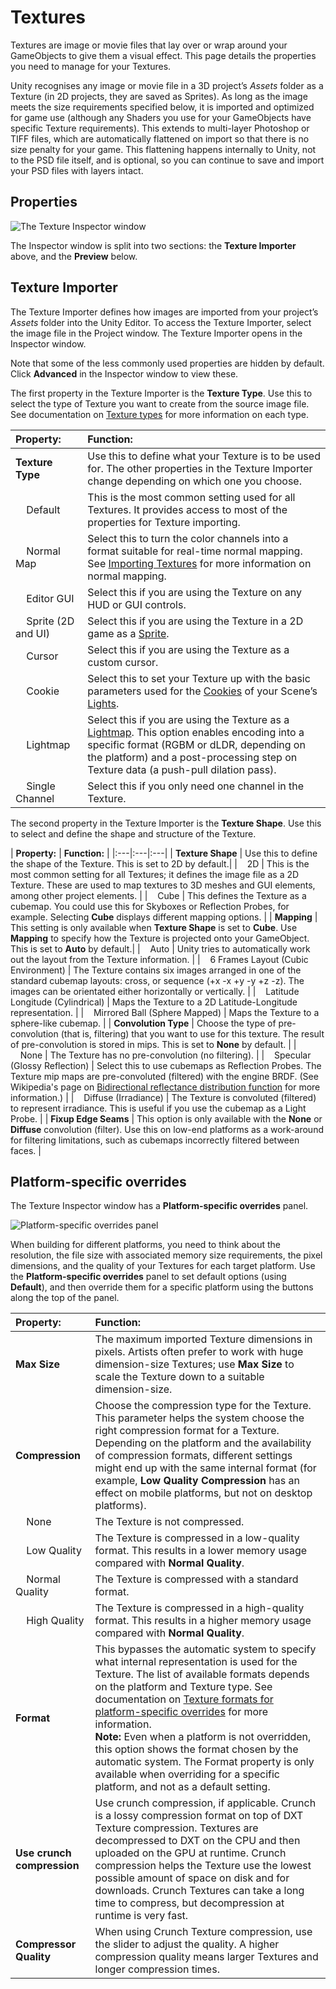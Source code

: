 # Textures

Textures are image or movie files that lay over or wrap around your GameObjects to give them a visual effect. This page details the properties you need to manage for your Textures.

Unity recognises any image or movie file in a 3D project’s _Assets_ folder as a Texture (in 2D projects, they are saved as Sprites). As long as the image meets the size requirements specified below, it is imported and optimized for game use (although any Shaders you use for your GameObjects have specific Texture requirements). This extends to multi-layer Photoshop or TIFF files, which are automatically flattened on import so that there is no size penalty for your game. This flattening happens internally to Unity, not to the PSD file itself, and is optional, so you can continue to save and import your PSD files with layers intact.

## Properties

![The Texture Inspector window](../uploads/Main/TextureImporter55.png)

The Inspector window is split into two sections: the __Texture Importer__ above, and the __Preview__ below.

## Texture Importer

The Texture Importer defines how images are imported from your project’s _Assets_ folder into the Unity Editor. To access the Texture Importer, select the image file in the Project window. The Texture Importer opens in the Inspector window.

Note that some of the less commonly used properties are hidden by default. Click __Advanced__ in the Inspector window to view these.

The first property in the Texture Importer is the __Texture Type__. Use this to select the type of Texture you want to create from the source image file. See documentation on [Texture types](TextureTypes) for more information on each type.

| **Property:** | **Function:** |
|:---|:---| 
| __Texture Type__| Use this to define what your Texture is to be used for. The other properties in the Texture Importer change depending on which one you choose. |
|&nbsp;&nbsp;&nbsp;&nbsp;Default | This is the most common setting used for all Textures. It provides access to most of the properties for Texture importing. |
|&nbsp;&nbsp;&nbsp;&nbsp;Normal Map | Select this to turn the color channels into a format suitable for real-time normal mapping. See [Importing Textures](ImportingTextures) for more information on normal mapping.
|&nbsp;&nbsp;&nbsp;&nbsp;Editor GUI | Select this if you are using the Texture on any HUD or GUI controls. |
|&nbsp;&nbsp;&nbsp;&nbsp;Sprite (2D and UI) | Select this if you are using the Texture in a 2D game as a [Sprite](Sprites). 
|&nbsp;&nbsp;&nbsp;&nbsp;Cursor | Select this if you are using the Texture as a custom cursor. |
|&nbsp;&nbsp;&nbsp;&nbsp;Cookie | Select this to set your Texture up with the basic parameters used for the [Cookies](Cookies) of your Scene’s [Lights](class-Light). |
|&nbsp;&nbsp;&nbsp;&nbsp;Lightmap | Select this if you are using the Texture as a [Lightmap](LightmapParameters). This option enables encoding into a specific format (RGBM or dLDR, depending on the platform) and a post-processing step on Texture data (a push-pull dilation pass).  |
|&nbsp;&nbsp;&nbsp;&nbsp;Single Channel | Select this if you only need one channel in the Texture. |


The second property in the Texture Importer is the __Texture Shape__. Use this to select and define the shape and structure of the Texture.

| **Property:** | **Function:** |
|:---|:---|:---| 
| __Texture Shape__  | Use this to define the shape of the Texture. This is set to 2D by default.|
|&nbsp;&nbsp;&nbsp;&nbsp;2D | This is the most common setting for all Textures; it defines the image file as a 2D Texture. These are used to map textures to 3D meshes and GUI elements, among other project elements. |
|&nbsp;&nbsp;&nbsp;&nbsp;Cube | This defines the Texture as a cubemap. You could use this for Skyboxes or Reflection Probes, for example. Selecting __Cube__ displays different mapping options. |
| __Mapping__ | This setting is only available when __Texture Shape__ is set to __Cube__. Use __Mapping__ to specify how the Texture is projected onto your GameObject. This is set to __Auto__ by default.|
|&nbsp;&nbsp;&nbsp;&nbsp;Auto | Unity tries to automatically work out the layout from the Texture information. |
|&nbsp;&nbsp;&nbsp;&nbsp;6 Frames Layout (Cubic Environment) | The Texture contains six images arranged in one of the standard cubemap layouts: cross, or sequence (+x -x +y -y +z -z). The   images can be orientated either horizontally or vertically. |
|&nbsp;&nbsp;&nbsp;&nbsp;Latitude Longitude (Cylindrical) | Maps the Texture to a 2D Latitude-Longitude representation. |
|&nbsp;&nbsp;&nbsp;&nbsp;Mirrored Ball (Sphere Mapped) | Maps the Texture to a sphere-like cubemap. |
| __Convolution Type__ | Choose the type of pre-convolution (that is, filtering) that you want to use for this texture. The result of pre-convolution is stored in mips. This is set to __None__ by default. |
|&nbsp;&nbsp;&nbsp;&nbsp;None | The Texture has no pre-convolution (no filtering). |
|&nbsp;&nbsp;&nbsp;&nbsp;Specular (Glossy Reflection) | Select this to use cubemaps as Reflection Probes. The Texture mip maps are pre-convoluted (filtered)  with the engine BRDF. (See Wikipedia's page on [Bidirectional reflectance distribution function](https://en.wikipedia.org/wiki/Bidirectional_reflectance_distribution_function) for more information.) |
|&nbsp;&nbsp;&nbsp;&nbsp;Diffuse (Irradiance) | The Texture is convoluted (filtered)  to represent irradiance. This is useful if you use the cubemap as a Light Probe. |
| __Fixup Edge Seams__  | This option is only available with the __None__ or __Diffuse__ convolution (filter). Use this on low-end platforms as a work-around for filtering limitations, such as cubemaps incorrectly filtered between faces. |


## Platform-specific overrides

The Texture Inspector window has a __Platform-specific overrides__ panel.

![__Platform-specific overrides__ panel](../uploads/Main/PlatformSpecificOverrides.png)

When building for different platforms, you need to think about the resolution, the file size with associated memory size requirements, the pixel dimensions, and the quality of your Textures for each target platform. Use the __Platform-specific overrides__ panel to set default options (using __Default__), and then override them for a specific platform using the buttons along the top of the panel. 

| **Property:** | **Function:** |
|:---|:---| 
| __Max Size__ | The maximum imported Texture dimensions in pixels. Artists often prefer to work with huge dimension-size Textures; use __Max Size__ to scale the Texture down to a suitable dimension-size. |
| __Compression__ | Choose the compression type for the Texture. This parameter helps the system choose the right compression format for a Texture. Depending on the platform and the availability of compression formats, different settings might end up with the same internal format (for example, __Low Quality Compression__ has an effect on mobile platforms, but not on desktop platforms). |
|&nbsp;&nbsp;&nbsp;&nbsp;None | The Texture is not compressed. |
|&nbsp;&nbsp;&nbsp;&nbsp;Low Quality | The Texture is compressed in a low-quality format. This results in a lower memory usage compared with __Normal Quality__.|
|&nbsp;&nbsp;&nbsp;&nbsp;Normal Quality | The Texture is compressed with a standard format. |
|&nbsp;&nbsp;&nbsp;&nbsp;High Quality | The Texture is compressed in a high-quality format. This results in a higher memory usage compared with __Normal Quality__. |
| __Format__ | This bypasses the automatic system to specify what internal representation is used for the Texture. The list of available formats depends on the platform and Texture type. See documentation on [Texture formats for platform-specific overrides](class-TextureImporterOverride) for more information. <br/>**Note:** Even when a platform is not overridden, this option shows the format chosen by the automatic system. The Format property is only available when overriding for a specific platform, and not as a default setting. |
| __Use crunch compression__ | Use crunch compression, if applicable. Crunch is a lossy compression format on top of DXT Texture compression. Textures are decompressed to DXT on the CPU and then uploaded on the GPU at runtime. Crunch compression helps the Texture use the lowest possible amount of space on disk and for downloads. Crunch Textures can take a long time to compress, but decompression at runtime is very fast.|
| __Compressor Quality__ | When using Crunch Texture compression, use the slider to adjust the quality. A higher compression quality means larger Textures and longer compression times. 


